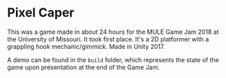 # Pixel Caper
This was a game made in about 24 hours for the MULE Game Jam 2018 at the University of Missouri. It took first place. It's a 2D platformer with a grappling hook mechanic/gimmick.
Made in Unity 2017.

A demo can be found in the `build` folder, which represents the state of the game upon presentation at the end of the Game Jam.
